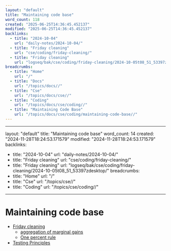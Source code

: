 ```yaml
---
layout: "default"
title: "Maintaining code base"
word_count: 118
created: "2025-06-25T14:36:45.452137"
modified: "2025-06-25T14:36:45.452137"
backlinks:
  - title: "2024-10-04"
    url: "daily-notes/2024-10-04/"
  - title: "Friday cleaning"
    url: "cse/coding/friday-cleaning/"
  - title: "Friday cleaning"
    url: "logseq/bak/cse/coding/friday-cleaning/2024-10-05t08_51_53397zdesktop/"
breadcrumbs:
  - title: "Home"
    url: "/"
  - title: "Docs"
    url: "/topics/docs//"
  - title: "Cse"
    url: "/topics/docs/cse//"
  - title: "Coding"
    url: "/topics/docs/cse/coding//"
  - title: "Maintaining Code Base"
    url: "/topics/docs/cse/coding/maintaining-code-base//"
---
```

---
layout: "default"
title: "Maintaining code base"
word_count: 14
created: "2024-11-28T18:24:53.171579"
modified: "2024-11-28T18:24:53.171579"
backlinks:
  - title: "2024-10-04"
    url: "daily-notes/2024-10-04/"
  - title: "Friday cleaning"
    url: "cse/coding/friday-cleaning/"
  - title: "Friday cleaning"
    url: "logseq/bak/cse/coding/friday-cleaning/2024-10-05t08_51_53397zdesktop/"
breadcrumbs:
  - title: "Home"
    url: "/"
  - title: "Cse"
    url: "/topics/cse//"
  - title: "Coding"
    url: "/topics/cse/coding//"
---
# Maintaining code base

- [Friday cleaning](logseq/bak/cse/coding/friday-cleaning/2024-10-05t08_51_53397zdesktop/)
  - [aggregation of marginal gains](logseq/bak/aggregation-of-marginal-gains/2024-10-05t08_51_53362zdesktop/)
  - [One percent rule](logseq/bak/one-percent-rule/2025-06-25t18_36_37315zdesktop/)
- [Testing Principles](logseq/bak/cse/coding/testing-principles/2024-10-05t08_51_53400zdesktop/)